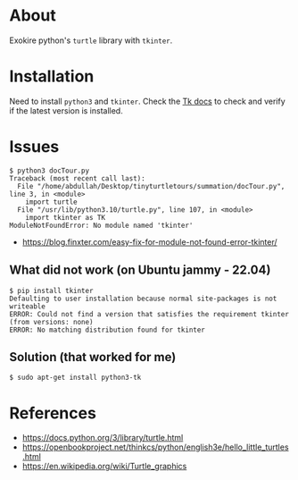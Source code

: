 # About

Exokire python's `turtle` library with `tkinter`.

# Installation

Need to install `python3` and `tkinter`. Check the [Tk docs](https://tkdocs.com/tutorial/index.html) to
check and verify if the latest version is installed.

# Issues

```
$ python3 docTour.py
Traceback (most recent call last):
  File "/home/abdullah/Desktop/tinyturtletours/summation/docTour.py", line 3, in <module>
    import turtle
  File "/usr/lib/python3.10/turtle.py", line 107, in <module>
    import tkinter as TK
ModuleNotFoundError: No module named 'tkinter'

```

* https://blog.finxter.com/easy-fix-for-module-not-found-error-tkinter/

## What did not work (on Ubuntu jammy - 22.04)

```
$ pip install tkinter
Defaulting to user installation because normal site-packages is not writeable
ERROR: Could not find a version that satisfies the requirement tkinter (from versions: none)
ERROR: No matching distribution found for tkinter
```

## Solution (that worked for me)

`$ sudo apt-get install python3-tk`

# References

* https://docs.python.org/3/library/turtle.html
* https://openbookproject.net/thinkcs/python/english3e/hello_little_turtles.html
* https://en.wikipedia.org/wiki/Turtle_graphics

